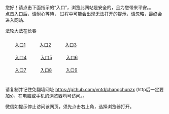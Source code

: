 您好！请点击下面指示的“入口”，浏览此网站是安全的，且为您带来平安。。 <br/>
点击入口后，请耐心等待， 过程中可能会出现无法打开的提示，请忽略，最终会进入网站. </br>

法轮大法在长春<br/>
<div style="padding:10px"><a style="margin:20px" target="_blank" href="https://dpop2ic6bo4wk.cloudfront.net/2Qpsp?llyvdpj" id="ccLink1" rel="nofollow">入口1</a> <a target="_blank" style="margin:20px" href="https://d2y3kgplcj0uud.cloudfront.net/2Qpsp?viyndsbx" id="ccLink2" rel="nofollow">入口2</a> <a style="margin:20px" target="_blank" href="https://d1nsmrgrpnowra.cloudfront.net/2Qpsp?agoxpqvy" id="ccLink3" rel="nofollow">入口3</a></div>

<div style="padding:10px" ><a style="margin:20px" target="_blank" href="https://dpop2ic6bo4wk.cloudfront.net/2Qpsp?llyvdpj" id="ccLink4" rel="nofollow">入口4</a> <a style="margin:20px" href="https://d2y3kgplcj0uud.cloudfront.net/2Qpsp?viyndsbx" target="_blank" id="ccLink5" rel="nofollow">入口5</a> <a style="margin:20px" href="https://d1nsmrgrpnowra.cloudfront.net/2Qpsp?agoxpqvy" target="_blank" id="ccLink6" rel="nofollow">入口6</a></div>

<div style="padding:10px"><a style="margin:20px" target="_blank" href="https://dpop2ic6bo4wk.cloudfront.net/2Qpsp?llyvdpj" id="ccLink7" rel="nofollow">入口7</a> <a style="margin:20px" href="https://d2y3kgplcj0uud.cloudfront.net/2Qpsp?viyndsbx" target="_blank" id="ccLink8" rel="nofollow">入口8</a> <a style="margin:20px" target="_blank" href="https://d1nsmrgrpnowra.cloudfront.net/2Qpsp?agoxpqvy" id="ccLink9" rel="nofollow">入口9</a></div>

<br/>



请复制并记住免翻墙网址 https://github.com/yntd/changchunzx (http后一定要加s)，在电脑或手机的浏览器均可访问。。<br/>

微信如提示停止访问该网页，须先点击右上角，选择浏览器打开。
